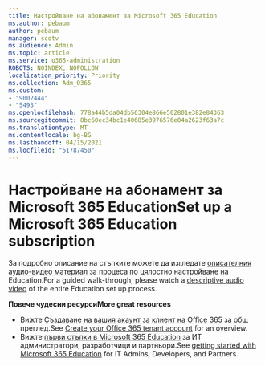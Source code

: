 ```yaml
---
title: Настройване на абонамент за Microsoft 365 Education
ms.author: pebaum
author: pebaum
manager: scotv
ms.audience: Admin
ms.topic: article
ms.service: o365-administration
ROBOTS: NOINDEX, NOFOLLOW
localization_priority: Priority
ms.collection: Adm_O365
ms.custom:
- "9002444"
- "5493"
ms.openlocfilehash: 778a44b5da04db56304e866e502801e382e84363
ms.sourcegitcommit: 8bc60ec34bc1e40685e3976576e04a2623f63a7c
ms.translationtype: MT
ms.contentlocale: bg-BG
ms.lasthandoff: 04/15/2021
ms.locfileid: "51787450"
---
```

# <a name="set-up-a-microsoft-365-education-subscription"></a><span data-ttu-id="a2213-102">Настройване на абонамент за Microsoft 365 Education</span><span class="sxs-lookup"><span data-stu-id="a2213-102">Set up a Microsoft 365 Education subscription</span></span>

<span data-ttu-id="a2213-103">За подробно описание на стъпките можете да изгледате [описателния аудио-видео материал](https://aka.ms/M365EduSetup) за процеса по цялостно настройване на Education.</span><span class="sxs-lookup"><span data-stu-id="a2213-103">For a guided walk-through, please watch a [descriptive audio video](https://aka.ms/M365EduSetup) of the entire Education set up process.</span></span>

<span data-ttu-id="a2213-104">**Повече чудесни ресурси**</span><span class="sxs-lookup"><span data-stu-id="a2213-104">**More great resources**</span></span>

- <span data-ttu-id="a2213-105">Вижте [Създаване на вашия акаунт за клиент на Office 365](https://docs.microsoft.com/microsoft-365/education/deploy/create-your-office-365-tenant) за общ преглед.</span><span class="sxs-lookup"><span data-stu-id="a2213-105">See [Create your Office 365 tenant account](https://docs.microsoft.com/microsoft-365/education/deploy/create-your-office-365-tenant) for an overview.</span></span>
- <span data-ttu-id="a2213-106">Вижте [първи стъпки в Microsoft 365 Education](https://docs.microsoft.com/education/) за ИТ администратори, разработчици и партньори.</span><span class="sxs-lookup"><span data-stu-id="a2213-106">See [getting started with Microsoft 365 Education](https://docs.microsoft.com/education/) for IT Admins, Developers, and Partners.</span></span>
